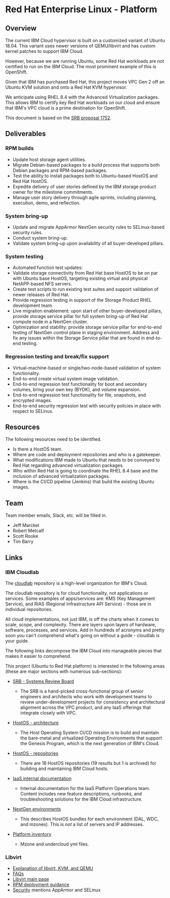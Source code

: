 # Red Hat Enterprise Linux - Platform

## Overview

The current IBM Cloud hypervisor is built on a customized variant of Ubuntu
18.04. This variant uses newer versions of QEMU/libvirt and has custom kernel
patches to support IBM Cloud.

However, because we are running Ubuntu, some Red Hat workloads are not certified
to run on the IBM Cloud. The most prominent example of this is OpenShift.

Given that IBM has purchased Red Hat, this project moves VPC Gen 2 off an Ubuntu
KVM solution and onto a Red Hat KVM hypervisor.

We anticipate using RHEL 8.4 with the Advanced Virtualization packages. This
allows IBM to certify key Red Hat workloads on our cloud and ensure that IBM's
VPC cloud is a prime destination for OpenShift.

This document is based on the
[SRB proposal 1752](https://github.ibm.com/cloudlab/srb/tree/adf5cb953945033bd93793573f4dfb1b421f6d7f/proposals/1752).

## Deliverables

### RPM builds

* Update host storage agent utilities.
* Migrate Debian-based packages to a build process that supports both Debian
  packages and RPM-based packages.
* Test the ability to install packages both to Ubuntu-based HostOS and Red Hat
  HostOS.
* Expedite delivery of user stories defined by the IBM storage product owner for
  the milestone commitments.
* Manage user story delivery through agile sprints, including planning,
  execution, demo, and reflection.

### System bring-up

* Update and migrate AppArmor NextGen security rules to SELinux-based security
  rules.
* Conduct system bring-up.
* Validate system bring-up upon availability of all buyer-developed pillars.

### System testing

* Automated function test updates:
* Validate storage connectivity from Red Hat base HostOS to be on par with
  Ubuntu base HostOS, targeting existing virtual and physical NetAPP-based NFS
  servers.
* Create test scripts to run existing test suites and support validation of
  newer releases of Red Hat.
* Provide regression testing in support of the Storage Product RHEL development
  team.
* Live migration enablement: upon start of other buyer-developed pillars,
  provide storage service pillar for full system bring-up of Red Hat compute
  node in a NextGen cluster.
* Optimization and stability: provide storage service pillar for end-to-end
  testing of NextGen control plane in staging environment. Address and fix any
  issues within the Storage Service pillar that are found in end-to-end testing.

### Regression testing and break/fix support

* Virtual-machine-based or single/two-node-based validation of system
  functionality.
* End-to-end create virtual system image validation.
* End-to-end regression test functionality for boot and secondary volumes, bring
  your own key (BYOK), and volume expansion.
* End-to-end regression test functionality for file, snapshots, and encrypted
  images.
* End-to-end security regression test with security policies in place with
  respect to SELinux.

## Resources

The following resources need to be identified.

* Is there a HostOS team.
* Where are code and deployment repositories and who is a gatekeeper.
* What modifications IBM made to Ubuntu that needs to be conveyed to Red Hat
  regarding advanced virtualization packages.
* Who within Red Hat is going to coordinate the RHEL 8.4 base and the inclusion
  of advanced virtualization packages.
* Where is the CI/CD pipeline (Jenkins) that build the existing Ubuntu images.

## Team

Team member emails, Slack, etc. will be filled in.

* Jeff Marckel
* Robert Metcalf
* Scott Rooke
* Tim Barry

## Links

### IBM Cloudlab

The [cloudlab](https://github.ibm.com/cloudlab) repository is a high-level
organization for IBM's Cloud.

The cloudlab repository is for cloud functionality, not applications or
services. Some examples of apps/services are: KMS (Key Management Service), and
RIAS (Regional Infrastructure API Service) - those are in individual
repositories.

All cloud implementations, not just IBM, is off the charts when it comes to
scale, scope, and complexity. There are layers upon layers of hardware,
software, processes, and services. Add in hundreds of acronyms and pretty soon
you can't comprehend what's going on without a guide - cloudlab is your guide.

The following links decompose the IBM Cloud into manageable pieces that makes it
easier to comprehend.

This project (Ubuntu to Red Hat platform) is interested in the following areas
(these are major sections with numerous sub-sections):

* [SRB - Systems Review Board](https://github.ibm.com/cloudlab/srb)
  * The SRB is a hand-picked cross-functional group of senior engineers and
    architects who work with development teams to review under-development
    projects for consistency and architectural alignment across the VPC product,
    and any IaaS offerings that integrate closely with VPC.

* [HostOS - architecture](https://github.ibm.com/cloudlab/srb/tree/master/architecture/hostos)
  * The Host Operating System CI/CD mission is to build and maintain the
    bare-metal and virtualized Operating Environments that support the Genesis
    Program, which is the next generation of IBM's Cloud.

* [HostOS - repositories](https://github.ibm.com/cloudlab?q=hostos)
  * There are 18 HostOS repositories (19 results but 1 is archived) for building
    and maintaining IBM Cloud hosts.

* [IaaS internal documentation](https://pages.github.ibm.com/cloudlab/internal-docs/)
  * Internal documentation for the IaaS Platform Operations team. Content
    includes new feature descriptions, runbooks, and troubleshooting solutions
    for the IBM Cloud infrastructure.

* [NextGen environments](https://github.ibm.com/nextgen-environments)
  * This describes HostOS bundles for each environment (DAL, WDC, and mzones).
    This is *not* a list of servers and IP addresses.

* [Platform inventory](https://github.ibm.com/cloudlab/platform-inventory)
  * Mzone and undercloud yml files.

### Libvirt

* [Explanation of libvirt, KVM, and QEMU](https://serverfault.com/questions/208693/difference-between-kvm-and-qemu)
* [FAQs](https://wiki.libvirt.org/page/FAQ)
* [Libvirt main page](https://libvirt.org/index.html)
* [RPM deployment guidance](https://libvirt.org/kbase/rpm-deployment.html)
* [Security](https://libvirt.org/drvqemu.html) mentions AppArmor and SELinux
